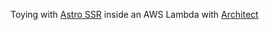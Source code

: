 Toying with [Astro SSR](https://astro.build/blog/experimental-server-side-rendering/) inside an AWS Lambda with [Architect](https://arc.codes)
